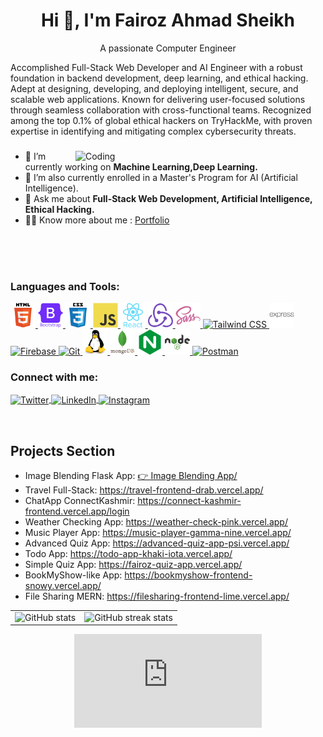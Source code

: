 <h1 align="center">Hi 👋, I'm Fairoz Ahmad Sheikh</h1>
<p align="center">A passionate Computer Engineer </p>

Accomplished Full-Stack Web Developer and AI Engineer with a robust foundation in backend development, deep learning, and ethical hacking. Adept at designing, developing, and deploying intelligent, secure, and scalable web applications. Known for delivering user-focused solutions through seamless collaboration with cross-functional teams. Recognized among the top 0.1% of global ethical hackers on TryHackMe, with proven expertise in identifying and mitigating complex cybersecurity threats.

###

<img align="right" alt="Coding" width="400" src="https://cdn.dribbble.com/users/1162077/screenshots/3848914/programmer.gif">


<div align="left">
  

  - 🌱 I’m currently working on **Machine Learning,Deep Learning.**
  - 🤔 I’m also currently enrolled in a Master's Program for AI (Artificial Intelligence).
  - 💬 Ask me about **Full-Stack Web Development, Artificial Intelligence, Ethical Hacking.**
  - 👨‍💻 Know more about me : <a href="https://portfolio-three-gray-24.vercel.app/">Portfolio</a>
</div>

<br><br><br>

<h3 align="left">Languages and Tools:</h3>
<p align="left">
  <a href="https://www.w3.org/html/" target="_blank" rel="noreferrer">
    <img src="https://raw.githubusercontent.com/devicons/devicon/master/icons/html5/html5-original-wordmark.svg" alt="HTML5" width="40" height="40" />
  </a>
  <a href="https://getbootstrap.com" target="_blank" rel="noreferrer">
    <img src="https://raw.githubusercontent.com/devicons/devicon/master/icons/bootstrap/bootstrap-plain-wordmark.svg" alt="Bootstrap" width="40" height="40" />
  </a>
  <a href="https://www.w3schools.com/css/" target="_blank" rel="noreferrer">
    <img src="https://raw.githubusercontent.com/devicons/devicon/master/icons/css3/css3-original-wordmark.svg" alt="CSS3" width="40" height="40" />
  </a>
  <a href="https://developer.mozilla.org/en-US/docs/Web/JavaScript" target="_blank" rel="noreferrer">
    <img src="https://raw.githubusercontent.com/devicons/devicon/master/icons/javascript/javascript-original.svg" alt="JavaScript" width="40" height="40" />
  </a>
  <a href="https://reactjs.org/" target="_blank" rel="noreferrer">
    <img src="https://raw.githubusercontent.com/devicons/devicon/master/icons/react/react-original-wordmark.svg" alt="React" width="40" height="40" />
  </a>
  <a href="https://redux.js.org" target="_blank" rel="noreferrer">
    <img src="https://raw.githubusercontent.com/devicons/devicon/master/icons/redux/redux-original.svg" alt="Redux" width="40" height="40" />
  </a>
  <a href="https://sass-lang.com" target="_blank" rel="noreferrer">
    <img src="https://raw.githubusercontent.com/devicons/devicon/master/icons/sass/sass-original.svg" alt="Sass" width="40" height="40" />
  </a>
  <a href="https://tailwindcss.com/" target="_blank" rel="noreferrer">
    <img src="https://www.vectorlogo.zone/logos/tailwindcss/tailwindcss-icon.svg" alt="Tailwind CSS" width="40" height="40" />
  </a>
  <a href="https://expressjs.com" target="_blank" rel="noreferrer">
    <img src="https://raw.githubusercontent.com/devicons/devicon/master/icons/express/express-original-wordmark.svg" alt="Express" width="40" height="40" />
  </a>
  <a href="https://firebase.google.com/" target="_blank" rel="noreferrer">
    <img src="https://www.vectorlogo.zone/logos/firebase/firebase-icon.svg" alt="Firebase" width="40" height="40" />
  </a>
  <a href="https://git-scm.com/" target="_blank" rel="noreferrer">
    <img src="https://www.vectorlogo.zone/logos/git-scm/git-scm-icon.svg" alt="Git" width="40" height="40" />
  </a>
  <a href="https://www.linux.org/" target="_blank" rel="noreferrer">
    <img src="https://raw.githubusercontent.com/devicons/devicon/master/icons/linux/linux-original.svg" alt="Linux" width="40" height="40" />
  </a>
  <a href="https://www.mongodb.com/" target="_blank" rel="noreferrer">
    <img src="https://raw.githubusercontent.com/devicons/devicon/master/icons/mongodb/mongodb-original-wordmark.svg" alt="MongoDB" width="40" height="40" />
  </a>
  <a href="https://www.nginx.com" target="_blank" rel="noreferrer">
    <img src="https://raw.githubusercontent.com/devicons/devicon/master/icons/nginx/nginx-original.svg" alt="Nginx" width="40" height="40" />
  </a>
  <a href="https://nodejs.org" target="_blank" rel="noreferrer">
    <img src="https://raw.githubusercontent.com/devicons/devicon/master/icons/nodejs/nodejs-original-wordmark.svg" alt="Node.js" width="40" height="40" />
  </a>
  <a href="https://postman.com" target="_blank" rel="noreferrer">
    <img src="https://www.vectorlogo.zone/logos/getpostman/getpostman-icon.svg" alt="Postman" width="40" height="40" />
  </a>
</p>

### Connect with me:
<p align="left">
  <a href="https://twitter.com/Ferozahmad7272" target="blank">
    <img align="center" src="https://raw.githubusercontent.com/rahuldkjain/github-profile-readme-generator/master/src/images/icons/Social/twitter.svg" alt="Twitter" height="30" width="40" />
  </a>
  <a href="https://www.linkedin.com/in/fairoz-ahmad-sheikh-2877b8278/" target="blank">
    <img align="center" src="https://raw.githubusercontent.com/rahuldkjain/github-profile-readme-generator/master/src/images/icons/Social/linked-in-alt.svg" alt="LinkedIn" height="30" width="40" />
  </a>
  <a href="https://instagram.com/feroz.ahmad_/" target="blank">
    <img align="center" src="https://raw.githubusercontent.com/rahuldkjain/github-profile-readme-generator/master/src/images/icons/Social/instagram.svg" alt="Instagram" height="30" width="40" />
  </a>
</p>

<br>
<div>
  <h2>Projects Section</h2>
  <ul>
    <li>Image Blending Flask App: <a href="https://image-blending-app.onrender.com/">👉 Image Blending App/</a></li>
    <li>Travel Full-Stack: <a href="https://travel-frontend-drab.vercel.app/">https://travel-frontend-drab.vercel.app/</a></li>
    <li>ChatApp ConnectKashmir: <a href="https://connect-kashmir-frontend.vercel.app/login">https://connect-kashmir-frontend.vercel.app/login</a></li>
    <li>Weather Checking App: <a href="https://weather-check-pink.vercel.app/">https://weather-check-pink.vercel.app/</a></li>
    <li>Music Player App: <a href="https://music-player-gamma-nine.vercel.app/">https://music-player-gamma-nine.vercel.app/</a></li>
    <li>Advanced Quiz App: <a href="https://advanced-quiz-app-psi.vercel.app/">https://advanced-quiz-app-psi.vercel.app/</a></li>
    <li>Todo App: <a href="https://todo-app-khaki-iota.vercel.app/">https://todo-app-khaki-iota.vercel.app/</a></li>
    <li>Simple Quiz App: <a href="https://fairoz-quiz-app.vercel.app/">https://fairoz-quiz-app.vercel.app/</a></li>
    <li>BookMyShow-like App: <a href="https://bookmyshow-frontend-snowy.vercel.app/">https://bookmyshow-frontend-snowy.vercel.app/</a></li>
    <li>File Sharing MERN: <a href="https://filesharing-frontend-lime.vercel.app/">https://filesharing-frontend-lime.vercel.app/</a></li>
  </ul>
</div>

<div align="center">
  <table>
    <tr>
      <td><img src="https://github-readme-stats.vercel.app/api?username=FairozAhmadSheikh&show_icons=true" alt="GitHub stats"></td>
      <td><img src="https://streak-stats.demolab.com/?user=FairozAhmadSheikh" alt="GitHub streak stats"></td>
    </tr>
  </table>
 <iframe src="https://tryhackme.com/api/v2/badges/public-profile?userPublicId=3360857" style='border:none;'></iframe>
</div>
